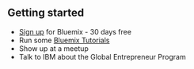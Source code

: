 ##  Getting started

- [Sign up](http://ibm.biz/bluemixsg) for Bluemix - 30 days free
- Run some [Bluemix Tutorials](http://www.ibm.com/developerworks/cloud/bluemix/services.html)
- Show up at a meetup
- Talk to IBM about the Global Entrepreneur Program


